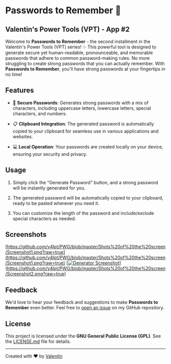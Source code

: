 # Passwords to Remember :key:

## Valentin's Power Tools (VPT) - App #2

Welcome to **Passwords to Remember** - the second installment in the Valentin's Power Tools (VPT) series! :sparkles: This powerful tool is designed to generate secure yet human-readable, pronounceable, and memorable passwords that adhere to common password-making rules. No more struggling to create strong passwords that you can actually remember. With **Passwords to Remember**, you'll have strong passwords at your fingertips in no time!

## Features

- :closed_lock_with_key: **Secure Passwords**: Generates strong passwords with a mix of characters, including uppercase letters, lowercase letters, special characters, and numbers.

- :clipboard: **Clipboard Integration**: The generated password is automatically copied to your clipboard for seamless use in various applications and websites.

- :computer: **Local Operation**: Your passwords are created locally on your device, ensuring your security and privacy.

## Usage

1. Simply click the "Generate Password" button, and a strong password will be instantly generated for you.

2. The generated password will be automatically copied to your clipboard, ready to be pasted wherever you need it.

3. You can customize the length of the password and include/exclude special characters as needed.

## Screenshots
[https://github.com/v4lpt/PWG/blob/master/Shots%20of%20the%20screen/Screenshot1.png?raw=true](https://github.com/v4lpt/PWG/blob/master/Shots%20of%20the%20screen/Screenshot1.png?raw=true)
[[![Generator Screenshot](screenshot.png)](https://github.com/v4lpt/PWG/)](https://github.com/v4lpt/PWG/blob/master/Shots%20of%20the%20screen/Screenshot2.png?raw=true)

## Feedback

We'd love to hear your feedback and suggestions to make **Passwords to Remember** even better. Feel free to [open an issue](https://github.com/v4lpt/PWG/issues) on my GitHub repository.

## License

This project is licensed under the **GNU General Public License (GPL)**. See the [LICENSE.md](LICENSE.md) file for details.

---

Created with :heart: by [Valentin](https://github.com/v4lpt)

